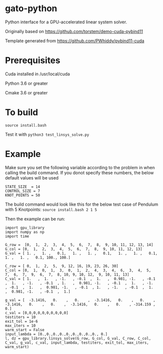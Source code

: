 # gato-python

Python interface for a GPU-accelerated linear system solver. 


Originally based on https://github.com/torstem/demo-cuda-pybind11

Template generated from https://github.com/PWhiddy/pybind11-cuda

# Prerequisites

Cuda installed in /usr/local/cuda 

Python 3.6 or greater 

Cmake 3.6 or greater 

# To build 

```source install.bash``` 

Test it with 
```python3 test_linsys_solve.py```

# Example

Make sure you set the following variable according to the problem in when calling the build command. If you donot specify these numbers, the below default values will be used
```
STATE_SIZE  = 14
CONTROL_SIZE = 7
KNOT_POINTS = 50
```

The build command would look like this for the below test case of Pendulum with 5 Knotpoints:
```source install.bash 2 1 5``` 

Then the example can be run:
```
import gpu_library
import numpy as np
import time

G_row =  [0,  1,  2,  3,  4,  5,  6,  7,  8,  9, 10, 11, 12, 13, 14]
G_col = [0,  1,  2,  3,  4,  5,  6,  7,  8,  9, 10, 11, 12, 13]
G_val = [ 1. ,   1. ,   0.1,   1. ,   1. ,   0.1,   1. ,   1. ,   0.1,   1. ,   1. ,   0.1, 100., 100.]

C_row = [ 0,  1,  2,  5,  9, 12, 16, 19, 23, 26, 30]
C_col = [0,  1,  0,  1,  3,  0,  1,  2,  4,  3,  4,  6,  3,  4,  5,  7,  6,  7,  9,  6,  7,  8, 10, 9, 10, 12,  9, 10, 11, 13]
C_val = [ 1.   ,  1.   , -1.   , -0.1  ,  1.   ,  0.981, -1.   , -0.1  ,  1.   , -1.   , -0.1  , 1.   ,  0.981, -1.   , -0.1  ,  1.   , -1.   , -0.1  ,  1.   ,  0.981, -1.   , -0.1  , 1.   , -1.   , -0.1  ,  1.   ,  0.981, -1.   , -0.1  ,  1.]

g_val = [  -3.1416,   0.    ,   0.    ,  -3.1416,   0.    ,   0.    ,  -3.1416,   0.    ,   0.    ,  -3.1416,   0.    ,   0.    , -314.159 ,   0.]
c_val = [0,0,0,0,0,0,0,0,0,0]
testiters = 10
exit_tol = 1e-6
max_iters = 10
warm_start = False
input_lambda = [0.,0.,0.,0.,0.,0.,0.,0.,0., 0.]
l, dz = gpu_library.linsys_solve(G_row, G_col, G_val, C_row, C_col, C_val, g_val, c_val, input_lambda, testiters, exit_tol, max_iters, warm_start)
```
